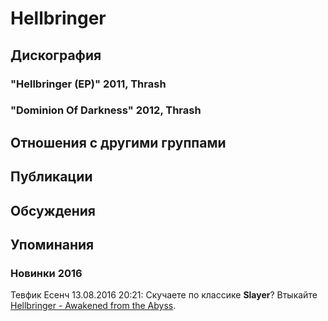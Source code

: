 # Hellbringer



## Дискография

### "Hellbringer (EP)" 2011, Thrash



### "Dominion Of Darkness" 2012, Thrash




## Отношения с другими группами


## Публикации


## Обсуждения


## Упоминания

### Новинки 2016

Тевфик Есенч 13.08.2016 20:21:
Скучаете по классике <B>Slayer</B>? Втыкайте <A HREF="http://hellbringer.bandcamp.com/album/awakened-from-the-abyss" TARGET="_blank">Hellbringer - Awakened from the Abyss</A>.

